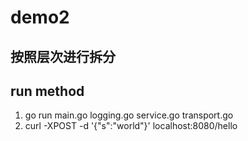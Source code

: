 # demo2
## 按照层次进行拆分
## run method
1. go run main.go logging.go service.go transport.go
2. curl -XPOST -d '{"s":"world"}' localhost:8080/hello
